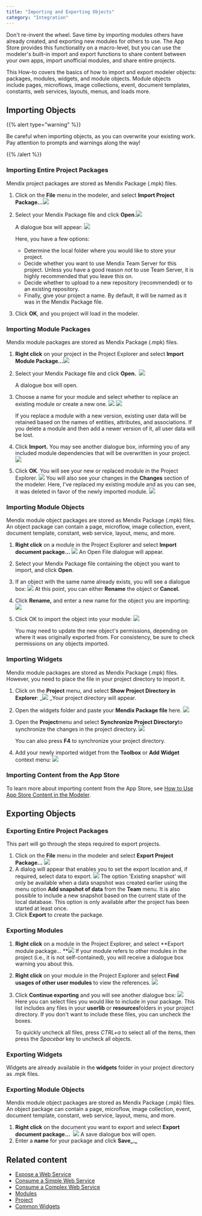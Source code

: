 ```yaml
---
title: "Importing and Exporting Objects"
category: "Integration"
---
```


Don't re-invent the wheel. Save time by importing modules others have already created, and exporting new modules for others to use. The App Store provides this functionality on a macro-level, but you can use the modeler's built-in import and export functions to share content between your own apps, import unofficial modules, and share entire projects.

This How-to covers the basics of how to import and export modeler objects: packages, modules, widgets, and module objects. Module objects include pages, microflows, image collections, event, document templates, constants, web services, layouts, menus, and loads more.



## Importing Objects

{{% alert type="warning" %}}

Be careful when importing objects, as you can overwrite your existing work. Pay attention to prompts and warnings along the way!

{{% /alert %}}

### Importing Entire Project Packages

Mendix project packages are stored as Mendix Package (.mpk) files.

1.  Click on the **File** menu in the modeler, and select **Import Project Package...**_![](attachments/12878954/13402362.png)_
2.  Select your Mendix Package file and click **Open**.![](attachments/12878954/13402363.png)

    A dialogue box will appear:
    ![](attachments/12878954/13402364.png)

    Here, you have a few options:

    *   Determine the local folder where you would like to store your project. 
    *   Decide whether you want to use Mendix Team Server for this project. Unless you have a good reason _not_ to use Team Server, it is highly recommended that you leave this on.
    *   Decide whether to upload to a new repository (recommended) or to an existing repository.
    *   Finally, give your project a name. By default, it will be named as it was in the Mendix Package file.

3.  Click **OK**, and you project will load in the modeler.

### Importing Module Packages

Mendix module packages are stored as Mendix Package (.mpk) files.

1. **Right click** on your project in the Project Explorer and select **Import Module Package...**![](attachments/12878954/13402350.png)
2. Select your Mendix Package file and click **Open.**
     ![](attachments/12878954/13402351.png)

   A dialogue box will open.  

3. Choose a name for your module and select whether to replace an existing module or create a new one.
    ![](attachments/12878954/13402352.png) ![](attachments/12878954/13402353.png)

    If you replace a module with a new version, existing user data will be retained based on the names of entities, attributes, and associations. If you delete a module and then add a newer version of it, all user data will be lost.

4.  Click **Import.**
    You may see another dialogue box, informing you of any included module dependencies that will be overwritten in your project.
    ![](attachments/12878954/13402354.png)
5.  Click **OK**. You will see your new or replaced module in the Project Explorer.
    ![](attachments/12878954/13402355.png)
    You will also see your changes in the **Changes** section of the modeler. Here, I've replaced my existing module and as you can see, it was deleted in favor of the newly imported module.
    ![](attachments/12878954/13402356.png)

### Importing Module Objects

Mendix module object packages are stored as Mendix Package (.mpk) files. An object package can contain a page, microflow, image collection, event, document template, constant, web service, layout, menu, and more.

1. **Right click** on a module in the Project Explorer and select **Import document package...**
    ![](attachments/12878954/13402365.png)
    An Open File dialogue will appear.
2. Select your Mendix Package file containing the object you want to import, and click **Open**.
3.  If an object with the same name already exists, you will see a dialogue box:
    ![](attachments/12878954/13402367.png)
    At this point, you can either **Rename** the object or **Cancel.**
4.  Click **Rename,** and enter a new name for the object you are importing:
    ![](attachments/12878954/13402368.png)
5.  Click OK to import the object into your module:
    ![](attachments/12878954/13402369.png)

    You may need to update the new object's permissions, depending on where it was originally exported from. For consistency, be sure to check permissions on any objects imported.

### Importing Widgets

Mendix module packages are stored as Mendix Package (.mpk) files. However, you need to place the file in your project directory to import it.

1.  Click on the **Project** menu, and select **Show Project Directory in Explorer**:
    _![](attachments/12878954/13402357.png)
    _Your project directory will appear.
2.  Open the widgets folder and paste your **Mendix Package file** here.
    ![](attachments/12878954/13402358.png)
3.  Open the **Project**menu and select **Synchronize Project Directory**to synchronize the changes in the project directory.
    ![](attachments/12878954/13402359.png)

    You can also press **F4** to synchronize your project directory.

4.  Add your newly imported widget from the **Toolbox** or **Add Widget** context menu:
    ![](attachments/12878954/13402360.png)

### Importing Content from the App Store

To learn more about importing content from the App Store, see [How to Use App Store Content in the Modeler](/developerportal/app-store/use-app-store-content).

## Exporting Objects

### Exporting Entire Project Packages

This part will go through the steps required to export projects.

1. Click on the **File** menu in the modeler and select **Export Project Package...**
    ![](attachments/12878954/13402374.png)
2. A dialog will appear that enables you to set the export location and, if required, select data to export.
    ![](attachments/12878954/14385238.png)
    The option 'Existing snapshot' will only be available when a data snapshot was created earlier using the menu option **Add snapshot of data** from the **Team** menu.
    It is also possible to include a new snapshot based on the current state of the local database. This option is only available after the project has been started at least once.
3.  Click **Export** to create the package.

### Exporting Modules

1.  **Right click** on a module in the Project Explorer, and select **Export module package...
    **![](attachments/12878954/13402370.png)
    If your module refers to other modules in the project (i.e., it is not self-contained), you will receive a dialogue box warning you about this.
2.  **Right click** on your module in the Project Explorer and select **Find usages of other user modules** to view the references.
    ![](attachments/12878954/13402371.png)
3.  Click **Continue exporting** and you will see another dialogue box:
    ![](attachments/12878954/13402372.png)
    Here you can select files you would like to include in your package. This list includes any files in your **userlib** or **resources**folders in your project directory. If you don't want to include these files, you can uncheck the boxes.

    To quickly uncheck all files, press _CTRL+a_ to select all of the items, then press the _Spacebar_ key to uncheck all objects.

### Exporting Widgets

Widgets are already available in the **widgets** folder in your project directory as .mpk files.

### Exporting Module Objects

Mendix module object packages are stored as Mendix Package (.mpk) files. An object package can contain a page, microflow, image collection, event, document template, constant, web service, layout, menu, and more.

1.  **Right click** on the document you want to export and select **Export document package...** 
    ![](attachments/12878954/13402373.png)
    A save dialogue box will open.
2.  Enter a **name** for your package and click **Save_._**

## Related content

*   [Expose a Web Service](consuming-a-complex-web-service)
*   [Consume a Simple Web Service](consuming-a-simple-web-service)
*   [Consume a Complex Web Service](consuming-a-complex-web-service)
*   [Modules](/refguide5/modules)
*   [Project](/refguide5/project)
*   [Common Widgets](/refguide5/common-widgets)
